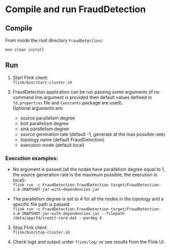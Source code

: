 # Compile and run FraudDetection

## Compile
From inside the root directory `FraudDetection/`

`mvn clean install`

## Run
1. Start Flink client: <br> `flink/bin/start-cluster.sh`

2. FraudDetection application can be run passing some arguments (if no command line argument is provided then default values defined in `fd.properties` file and `Constants` package are used). <br> Optional arguments are:<ul><li>source parallelism degree</li><li>bolt parallelism degree</li><li>sink parallelism degree</li><li>source generation rate (default -1, generate at the max possible rate)</li><li>topology name (default FraudDetection)</li><li>execution mode (default local)</li></ul>

### Execution examples:
* No argument is passed (all the nodes have parallelism degree equal to 1, the source generation rate is the maximum possible, the execution is local): <br> `flink run -c FraudDetection.FraudDetection target/FraudDetection-1.0-SNAPSHOT-jar-with-dependencies.jar`

* The parallelism degree is set to 4 for all the nodes in the topology and a specific file path is passed: <br> `flink run -c FraudDetection.FraudDetection target/FraudDetection-1.0-SNAPSHOT-jar-with-dependencies.jar --filepath /data/app/fd/credit-card.dat --pardeg 4`

3. Stop Flink client: <br> `flink/bin/stop-cluster.sh`

4. Check logs and output under `flink/log/` or see results from the Flink UI.